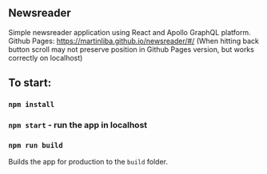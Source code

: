 ## Newsreader
Simple newsreader application using React and Apollo GraphQL platform.
Github Pages: https://martinliba.github.io/newsreader/#/
(When hitting back button scroll may not preserve position 
in Github Pages version, but works correctly on localhost)

## To start:

### `npm install`

### `npm start` - run the app in localhost

### `npm run build`

Builds the app for production to the `build` folder.




